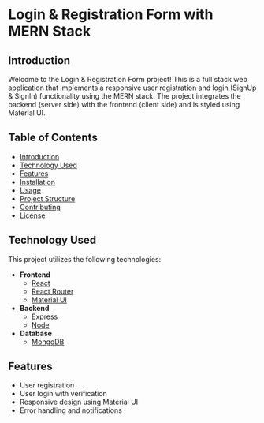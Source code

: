 # Login & Registration Form with MERN Stack

## Introduction

Welcome to the Login & Registration Form project! This is a full stack web application that implements a responsive user registration and login (SignUp & SignIn) functionality using the MERN stack. The project integrates the backend (server side) with the frontend (client side) and is styled using Material UI.

## Table of Contents

- [Introduction](#introduction)
- [Technology Used](#technology-used)
- [Features](#features)
- [Installation](#installation)
- [Usage](#usage)
- [Project Structure](#project-structure)
- [Contributing](#contributing)
- [License](#license)

## Technology Used

This project utilizes the following technologies:

- **Frontend**
  - [React](https://reactjs.org)
  - [React Router](https://reactrouter.com/)
  - [Material UI](https://mui.com/material-ui/)
- **Backend**
  - [Express](http://expressjs.com/)
  - [Node](https://nodejs.org/en/)
- **Database**
  - [MongoDB](https://www.mongodb.com/)

## Features

- User registration
- User login with verification
- Responsive design using Material UI
- Error handling and notifications
